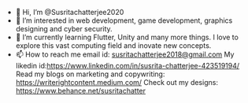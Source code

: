 - 👋 Hi, I’m @Susritachatterjee2020
- 👀 I’m interested in web development, game development, graphics designing and cyber security.
- 🌱 I’m currently learning Flutter, Unity and many more things. I love to explore this vast computing field and inovate new concepts.
- 📫 How to reach me 
email id: susritachatterjee2018@gmail.com
My likedin id:https://www.linkedin.com/in/susrita-chatterjee-423519194/
Read my blogs on marketing and copywriting: https://writerightcontent.medium.com/
Check out my designs: https://www.behance.net/susritachatter




<!---
Susritachatterjee2020/Susritachatterjee2020 is a ✨ special ✨ repository because its `README.md` (this file) appears on your GitHub profile.
You can click the Preview link to take a look at your changes.
--->
